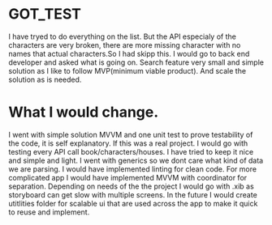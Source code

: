 # GOT_TEST
I have tryed to do everything on the list. 
But the API especialy of the characters are very broken, there are more missing character with no names that actual characters.So I had skipp this. I would go to back end developer and asked what is going on.
Search feature very small and simple solution as I like to follow MVP(minimum viable product). And scale the solution as is needed. 
# What I would change.


I went with simple solution MVVM and one unit test to prove testability of the code, it is self explanatory. 
If this was a real project. I would go with testing every API call book/characters/houses. 
I have tried to keep it nice and simple and light. I went with generics so we dont care what kind of data we are parsing. 
I would have implemented linting for clean code. For more complicated app I would have implemented MVVM with coordinator for separation.
Depending on needs of the the project I would go with .xib as storyboard can get slow with multiple screens.
In the future I would create utitlities folder for scalable ui that are used across the app to make it quick to reuse and implement.
